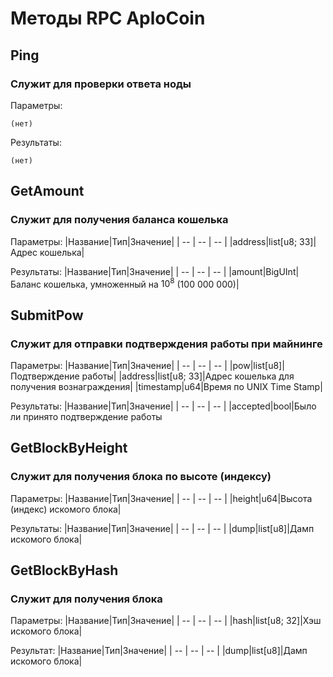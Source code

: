 # Методы RPC AploCoin

## Ping
### Служит для проверки ответа ноды
Параметры:
```
(нет)
```
Результаты:
```
(нет)
```

## GetAmount
### Служит для получения баланса кошелька
Параметры:
|Название|Тип|Значение|
| -- | -- | -- |
|address|list[u8; 33]|Адрес кошелька|

Результаты:
|Название|Тип|Значение|
| -- | -- | -- |
|amount|BigUInt|Баланс кошелька, умноженный на $10^8$ (100 000 000)|

## SubmitPow
### Служит для отправки подтверждения работы при майнинге
Параметры:
|Название|Тип|Значение|
| -- | -- | -- |
|pow|list[u8]|Подтверждение работы|
|address|list[u8; 33]|Адрес кошелька для получения вознаграждения|
|timestamp|u64|Время по UNIX Time Stamp|

Результаты:
|Название|Тип|Значение|
| -- | -- | -- |
|accepted|bool|Было ли принято подтверждение работы

## GetBlockByHeight
### Служит для получения блока по высоте (индексу)
Параметры:
|Название|Тип|Значение|
| -- | -- | -- |
|height|u64|Высота (индекс) искомого блока|

Результаты:
|Название|Тип|Значение|
| -- | -- | -- |
|dump|list[u8]|Дамп искомого блока|

## GetBlockByHash
### Служит для получения блока
Параметры:
|Название|Тип|Значение|
| -- | -- | -- |
|hash|list[u8; 32]|Хэш искомого блока|

Результат:
|Название|Тип|Значение|
| -- | -- | -- |
|dump|list[u8]|Дамп искомого блока|
